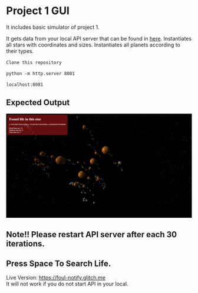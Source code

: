 Project 1 GUI 
=================

It includes basic simulator of project 1.

It gets data from your local API server that can be found in <a href="https://github.com/Omerdogan3/project-1-API">here</a>.
Instantiates all stars with coordinates and sizes.
Instantiates all planets according to their types.

```
Clone this repository
```
```
python -m http.server 8081
```
```
localhost:8081
```
## Expected Output
![alt text](https://raw.githubusercontent.com/Omerdogan3/project1-GUI/master/screenshot.png)


## Note!! Please restart API server after each 30 iterations.
## Press Space To Search Life.

Live Version: https://foul-notify.glitch.me </br>
It will not work if you do not start API in your local.

